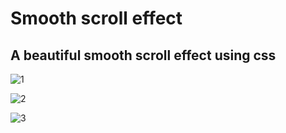# Smooth scroll effect

## A beautiful smooth scroll effect using css

![1](https://user-images.githubusercontent.com/24768132/69002400-c3331480-08bc-11ea-966f-12f8409ef0f5.PNG)

![2](https://user-images.githubusercontent.com/24768132/69002401-c3331480-08bc-11ea-8f36-bc0e6caa92a3.PNG)

![3](https://user-images.githubusercontent.com/24768132/69002402-c3331480-08bc-11ea-8572-fa931de6d7da.PNG)

